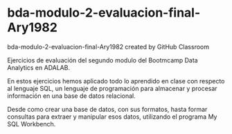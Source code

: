 # bda-modulo-2-evaluacion-final-Ary1982
bda-modulo-2-evaluacion-final-Ary1982 created by GitHub Classroom

Ejercicios de evaluación del segundo modulo del Bootmcamp Data Analytics en ADALAB.

En estos ejercicios hemos aplicado todo lo aprendido en clase con respecto al lenguaje SQL, un lenguaje de programación para almacenar y procesar información en una base de datos relacional.  

Desde como crear una base de datos, con sus formatos, hasta formar consultas para extraer y manipular esos datos, utilizando el programa My SQL Workbench.
